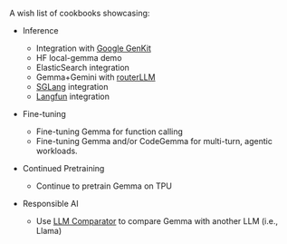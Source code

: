 A wish list of cookbooks showcasing:

* Inference
  * Integration with [Google GenKit](https://firebase.google.com/products/genkit)
  * HF local-gemma demo
  * ElasticSearch integration
  * Gemma+Gemini with [routerLLM](https://github.com/lm-sys/RouteLLM)
  * [SGLang](https://github.com/sgl-project/sglang) integration
  * [Langfun](https://github.com/google/langfun) integration

* Fine-tuning
  * Fine-tuning Gemma for function calling
  * Fine-tuning Gemma and/or CodeGemma for multi-turn, agentic workloads.

* Continued Pretraining
  * Continue to pretrain Gemma on TPU
     
* Responsible AI
  * Use [LLM Comparator](https://github.com/pair-code/llm-comparator) to compare Gemma with another LLM (i.e., Llama)

